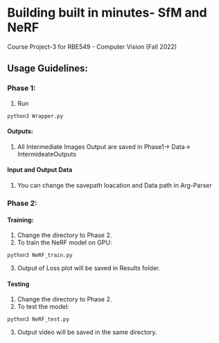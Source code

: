 # Building built in minutes- SfM and NeRF

Course Project-3 for RBE549 - Computer Vision (Fall 2022)

## Usage Guidelines:

### Phase 1:

1. Run
```
python3 Wrapper.py
```

#### Outputs:

1. All Intermediate Images Output are saved in Phase1-> Data-> IntermideateOutputs

#### Input and Output Data

1. You can change the savepath loacation and Data path in Arg-Parser


### Phase 2:

#### Training:
1. Change the directory to Phase 2.
2. To train the NeRF model on GPU:

```
python3 NeRF_train.py
```
3. Output of Loss plot will be saved in Results folder.

#### Testing
1. Change the directory to Phase 2.
2. To test the model:

```
python3 NeRF_test.py
```
3. Output video will be saved in the same directory.


